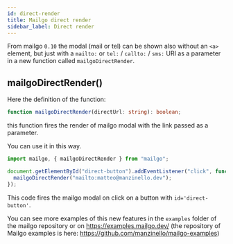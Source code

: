 ```yaml
---
id: direct-render
title: Mailgo direct render
sidebar_label: Direct render
---
```


From mailgo `0.10` the modal (mail or tel) can be shown also without an `<a>` element, but just with a `mailto:` or `tel:` / `callto:` / `sms:` URI as a parameter in a new function called `mailgoDirectRender`.

## mailgoDirectRender()

Here the definition of the function:

```ts
function mailgoDirectRender(directUrl: string): boolean;
```

this function fires the render of mailgo modal with the link passed as a parameter.

You can use it in this way.

```js
import mailgo, { mailgoDirectRender } from "mailgo";

document.getElementById("direct-button").addEventListener("click", function () {
  mailgoDirectRender("mailto:matteo@manzinello.dev");
});
```

This code fires the mailgo modal on click on a button with `id='direct-button'`.

You can see more examples of this new features in the `examples` folder of the mailgo repository or on <https://examples.mailgo.dev/> (the repository of Mailgo examples is here: https://github.com/manzinello/mailgo-examples)
